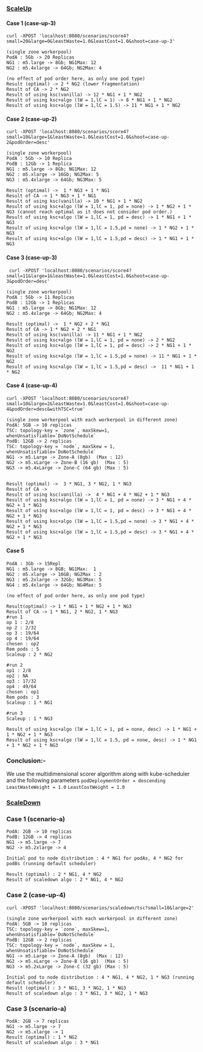 
### <u>ScaleUp</u>
#### Case 1 (case-up-3)

`curl -XPOST 'localhost:8080/scenarios/score4?small=20&large=0&leastWaste=1.0&leastCost=1.0&shoot=case-up-3'`

```
(single zone workerpool)
PodA : 5Gb -> 20 Replicas
NG1 : m5.large -> 8Gb; NG1Max: 12
NG2 : m5.4xlarge -> 64Gb; NG2Max: 4

(no effect of pod order here, as only one pod type)
Result (optimal) -> 2 * NG2 (lower fragmentation)
Result of CA -> 2 * NG2
Result of using ksc(vanilla) -> 12 * NG1 + 1 * NG2
Result of using ksc+algo (lW = 1,lC = 1) -> 8 * NG1 + 1 * NG2 
Result of using ksc+algo (lW = 1,lC = 1.5) -> 11 * NG1 + 1 * NG2 
```

#### Case 2 (case-up-2)

 `curl -XPOST 'localhost:8080/scenarios/score4?small=10&large=1&leastWaste=1.0&leastCost=1.0&shoot=case-up-2&podOrder=desc'`

```
(single zone workerpool)
PodA : 5Gb -> 10 Replica
PodB : 12Gb -> 1 Replica
NG1 : m5.large -> 8Gb; NG1Max: 12
NG2 : m5.xlarge -> 16Gb; NG2Max: 5
NG3 : m5.4xlarge -> 64Gb; NG3Max: 5

Result (optimal) ->  1 * NG3 + 1 * NG1
Result of CA -> 1 * NG3 + 1 * NG1
Result of using ksc(vanilla) -> 10 * NG1 + 1 * NG2
Result of using ksc+algo (lW = 1,lC = 1, pd = none) -> 1 * NG2 + 1 * NG3 (cannot reach optimal as it does not consider pod order.)
Result of using ksc+algo (lW = 1,lC = 1, pd = desc) -> 1 * NG1 + 1 * NG3 
Result of using ksc+algo (lW = 1,lC = 1.5,pd = none) -> 1 * NG2 + 1 * NG3 
Result of using ksc+algo (lW = 1,lC = 1.5,pd = desc) -> 1 * NG1 + 1 * NG3 
```

#### Case 3 (case-up-3)

` curl -XPOST 'localhost:8080/scenarios/score4?small=11&large=1&leastWaste=1.0&leastCost=1.0&shoot=case-up-3&podOrder=desc'`

```
(single zone workerpool)
PodA : 5Gb -> 11 Replicas
PodB : 12Gb -> 1 Replicas
NG1 : m5.large -> 8Gb; NG1Max: 12
NG2 : m5.4xlarge -> 64Gb; NG2Max: 4

Result (optimal) ->  1 * NG2 + 2 * NG1
Result of CA -> 1 * NG2 + 2 * NG1
Result of using ksc(vanilla) -> 11 * NG1 + 1 * NG2
Result of using ksc+algo (lW = 1,lC = 1, pd = none) -> 2 * NG2
Result of using ksc+algo (lW = 1,lC = 1, pd = desc) -> 2 * NG1 + 1 * NG2
Result of using ksc+algo (lW = 1,lC = 1.5,pd = none) -> 11 * NG1 + 1 * NG2
Result of using ksc+algo (lW = 1,lC = 1.5,pd = desc) ->  11 * NG1 + 1 * NG2
```

#### Case 4 (case-up-4)

`curl -XPOST 'localhost:8080/scenarios/score4?small=10&large=2&leastWaste=1.0&leastCost=1.0&shoot=case-up-4&podOrder=desc&withTSC=true'`

```
(single zone workerpool with each workerpool in different zone)
PodA: 5GB -> 10 replicas  
TSC: topology-key = `zone`, maxSkew=1, whenUnsatisfiable=`DoNotSchedule`  
PodB: 12GB -> 2 replicas  
TSC: topology-key = `node`, maxSkew = 1, whenUnsatisfiable=`DoNotSchedule`  
NG1 -> m5.Large -> Zone-A (8gb)  (Max : 12)
NG2 -> m5.xLarge -> Zone-B (16 gb)  (Max : 5)
NG3 -> m5.4xLarge -> Zone-C (64 gb) (Max : 5)


Result (optimal) ->  3 * NG1, 3 * NG2, 1 * NG3
Result of CA -> 
Result of using ksc(vanilla) ->  4 * NG1 + 4 * NG2 + 1 * NG3 
Result of using ksc+algo (lW = 1,lC = 1, pd = none) -> 3 * NG1 + 4 * NG2 + 1 * NG3 
Result of using ksc+algo (lW = 1,lC = 1, pd = desc) -> 3 * NG1 + 4 * NG2 + 1 * NG3
Result of using ksc+algo (lW = 1,lC = 1.5,pd = none) -> 3 * NG1 + 4 * NG2 + 1 * NG3 
Result of using ksc+algo (lW = 1,lC = 1.5,pd = desc) -> 3 * NG1 + 4 * NG2 + 1 * NG3 
```

####  Case 5 

```
PodA : 3Gb -> 15Repl
NG1 : m5.large -> 8GB; NG1Max:  1
NG2 : m5.xlarge -> 16GB; NG2Max : 2
NG3 : m5.2xlarge -> 32Gb; NG3Max: 5
NG4 : m5.4xlarge -> 64Gb; NG4Max: 5

(no effect of pod order here, as only one pod type)

Result(optimal) -> 1 * NG1 + 1 * NG2 + 1 * NG3 
Result of CA -> 1 * NG1, 2 * NG2, 1 * NG3
#run 1
op 1 : 2/8
op 2 : 2/32
op 3 : 19/64
op 4 : 19/64
chosen : op2
Rem pods : 5
Scaleup : 2 * NG2
 
#run 2
op1 : 2/8
op2 : NA
op3 : 17/32
op4 : 49/64
chosen : op1
Rem pods : 3
Scaleup : 1 * NG1
 
#run 3
Scaleup : 1 * NG3

Result of using ksc+algo (lW = 1,lC = 1, pd = none, desc) -> 1 * NG1 + 1 * NG2 + 1 * NG3 
Result of using ksc+algo (lW = 1,lC = 1.5, pd = none, desc) -> 1 * NG1 + 1 * NG2 + 1 * NG3 
```

### Conclusion:- 

We use the multidimensional scorer algorithm along with kube-scheduler and the following parameters 
`podDeploymentOrder = descending`
`LeastWasteWeight = 1.0`
`LeastCostWeight = 1.0`

### <u>ScaleDown</u>

### Case 1 (scenario-a)

```
PodA: 2GB -> 10 replicas
PodB: 12GB -> 4 replicas
NG1 -> m5.large -> 7
NG2 -> m5.2xlarge -> 4

Initial pod to node distribution : 4 * NG1 for podAs, 4 * NG2 for podBs (running default scheduler)

Result (optimal) : 2 * NG1, 4 * NG2
Result of scaledown algo : 2 * NG1, 4 * NG2
```

### Case 2 (case-up-4)

`curl -XPOST 'localhost:8080/scenarios/scaledown/tsc?small=10&large=2'`

```
(single zone workerpool with each workerpool in different zone)
PodA: 5GB -> 10 replicas  
TSC: topology-key = `zone`, maxSkew=1, whenUnsatisfiable=`DoNotSchedule`  
PodB: 12GB -> 2 replicas  
TSC: topology-key = `node`, maxSkew = 1, whenUnsatisfiable=`DoNotSchedule`  
NG1 -> m5.Large -> Zone-A (8gb)  (Max : 12)
NG2 -> m5.xLarge -> Zone-B (16 gb)  (Max : 5) 
NG3 -> m5.2xLarge -> Zone-C (32 gb) (Max : 5)

Initial pod to node distribution : 4 * NG1, 4 * NG2, 1 * NG3 (running default scheduler)
Result (optimal) : 3 * NG1, 3 * NG2, 1 * NG3 
Result of scaledown algo : 3 * NG1, 3 * NG2, 1 * NG3 
```

### Case 3 (scenario-a)

```
PodA: 2GB -> 7 replicas
NG1 -> m5.large -> 7
NG2 -> m5.xlarge -> 1
Result (optimal) : 1 * NG2
Result of scaledown algo : 3 * NG1
```